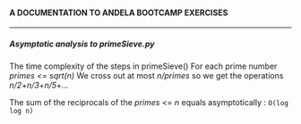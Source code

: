 #### A DOCUMENTATION TO ANDELA BOOTCAMP EXERCISES
---
##### Asymptotic analysis to primeSieve.py
The time complexity of the steps in primeSieve()
For each prime number
*primes <= sqrt(n)*
We cross out at most *n/primes* so we get the operations
*n/2*+*n/3*+*n/5*+*...*


The sum of the reciprocals of the *primes* <= *n* equals asymptotically :
        ```O(log log n)```
